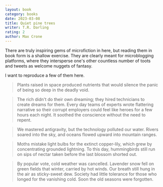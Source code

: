 ```yaml
---
layout: book
category: books
date: 2023-03-08
title: Quiet pine trees
writer: T.R. Darling
rating: 2
author: Max Crone
---
```

There are truly inspiring gems of microfiction in here, but reading them in book form is a shallow exercise.
They are clearly meant for microblogging platforms, where they intersperse one's other countless number of toots and tweets as welcome nuggets of fantasy.

I want to reproduce a few of them here.

> Plants raised in space produced nutrients that would silence the panic of being so deep in the deadly void.

> The rich didn't do their own dreaming; they hired technicians to create dreams for them.
> Every day teams of experts wrote flattering narrative so their corrupt employers could feel like heroes for a few hours each night.
> It soothed the conscience without the need to repent.

> We mastered antigravity, but the technology polluted our water.
> Rivers soared into the sky, and oceans flowed upward into mountain ranges.

> Moths mistake light bulbs for the extinct copper-lily, which grew by concentrating grounded lightning.
> To this day, hummingbirds still run on sips of nectar taken before the last blossom shorted out.

> By popular vote, cold weather was cancelled.
> Lavender snow fell on green fields that winter, carried by hot winds.
> Our breath still hung in the air as sticky-sweet dew.
> Society had little tolerance for those who longed for the vanishing cold.
> Soon the old seasons were forgotten.
